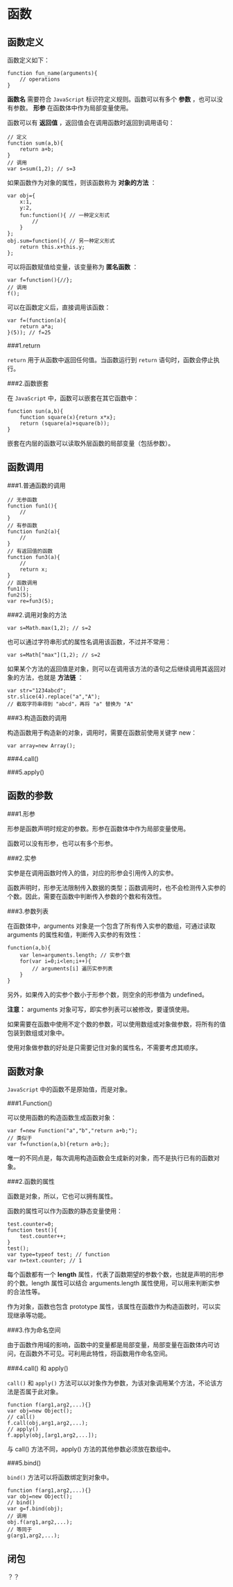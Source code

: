 函数
===

函数定义
-------

函数定义如下：

	function fun_name(arguments){
		// operations
	}

__函数名__ 需要符合 `JavaScript` 标识符定义规则。函数可以有多个 __参数__ ，也可以没有参数。 __形参__ 在函数体中作为局部变量使用。

函数可以有 __返回值__ ，返回值会在调用函数时返回到调用语句：

	// 定义
	function sum(a,b){
		return a+b;
	}
	// 调用
	var s=sum(1,2); // s=3

如果函数作为对象的属性，则该函数称为 __对象的方法__ ：

	var obj={
		x:1,
		y:2,
		fun:function(){ // 一种定义形式
			//
		}
	};
	obj.sum=function(){ // 另一种定义形式
		return this.x+this.y;
	};

可以将函数赋值给变量，该变量称为 __匿名函数__ ：

	var f=function(){//};
	// 调用
	f();

可以在函数定义后，直接调用该函数：

	var f=(function(a){
		return a*a;
	}(5)); // f=25

###1.return

`return` 用于从函数中返回任何值。当函数运行到 `return` 语句时，函数会停止执行。

###2.函数嵌套

在 `JavaScript` 中，函数可以嵌套在其它函数中：

	function sun(a,b){
		function square(x){return x*x};
		return (square(a)+square(b));
	}

嵌套在内层的函数可以读取外层函数的局部变量（包括参数）。

函数调用
-------

###1.普通函数的调用

	// 无参函数
	function fun1(){
		//
	}
	// 有参函数
	function fun2(a){
		//
	}
	// 有返回值的函数
	function fun3(a){
		//
		return x;
	}
	// 函数调用
	fun1();
	fun2(5);
	var re=fun3(5);

###2.调用对象的方法

	var s=Math.max(1,2); // s=2

也可以通过字符串形式的属性名调用该函数，不过并不常用：

	var s=Math["max"](1,2); // s=2

如果某个方法的返回值是对象，则可以在调用该方法的语句之后继续调用其返回对象的方法，也就是 __方法链__ ：

	var str="1234abcd";
	str.slice(4).replace("a","A");
	// 截取字符串得到 "abcd"，再将 "a" 替换为 "A"

###3.构造函数的调用

构造函数用于构造新的对象，调用时，需要在函数前使用关键字 new：

	var array=new Array();

###4.call()

###5.apply()

函数的参数
--------

###1.形参

形参是函数声明时规定的参数。形参在函数体中作为局部变量使用。

函数可以没有形参，也可以有多个形参。

###2.实参

实参是在调用函数时传入的值，对应的形参会引用传入的实参。

函数声明时，形参无法限制传入数据的类型；函数调用时，也不会检测传入实参的个数。因此，需要在函数中判断传入参数的个数和有效性。

###3.参数列表

在函数体中，arguments 对象是一个包含了所有传入实参的数组，可通过读取 arguments 的属性和值，判断传入实参的有效性：

	function(a,b){
		var len=arguments.length; // 实参个数
		for(var i=0;i<len;i++){
			// arguments[i] 遍历实参列表
		}
	}

另外，如果传入的实参个数小于形参个数，则空余的形参值为 undefined。

__注意：__ arguments 对象可写，即实参列表可以被修改，要谨慎使用。

如果需要在函数中使用不定个数的参数，可以使用数组或对象做参数，将所有的值包装到数组或对象中。

使用对象做参数的好处是只需要记住对象的属性名，不需要考虑其顺序。

函数对象
-------

`JavaScript` 中的函数不是原始值，而是对象。

###1.Function()

可以使用函数的构造函数生成函数对象：

	var f=new Function("a","b","return a+b;");
	// 类似于
	var f=function(a,b){return a+b;};

唯一的不同点是，每次调用构造函数会生成新的对象，而不是执行已有的函数对象。

###2.函数的属性

函数是对象，所以，它也可以拥有属性。

函数的属性可以作为函数的静态变量使用：

	test.counter=0;
	function test(){
		test.counter++;
	}
	test();
	var type=typeof test; // function
	var n=text.counter; // 1

每个函数都有一个 __length__ 属性，代表了函数期望的参数个数，也就是声明的形参的个数。length 属性可以结合 arguments.length 属性使用，可以用来判断实参的合法性等。

作为对象，函数也包含 prototype 属性，该属性在函数作为构造函数时，可以实现继承等功能。

###3.作为命名空间

由于函数作用域的影响，函数中的变量都是局部变量，局部变量在函数体内可访问，在函数外不可见。可利用此特性，将函数用作命名空间。

###4.call() 和 apply()

`call()` 和 `apply()` 方法可以以对象作为参数，为该对象调用某个方法，不论该方法是否属于此对象。

	function f(arg1,arg2,...){}
	var obj=new Object();
	// call()
	f.call(obj,arg1,arg2,...);
	// apply()
	f.apply(obj,[arg1,arg2,...]);

与 call() 方法不同，apply() 方法的其他参数必须放在数组中。

###5.bind()

`bind()` 方法可以将函数绑定到对象中。

	function f(arg1,arg2,...){}
	var obj=new Object();
	// bind()
	var g=f.bind(obj);
	// 调用
	obj.f(arg1,arg2,...);
	// 等同于
	g(arg1,arg2,...);

闭包
----

？？
